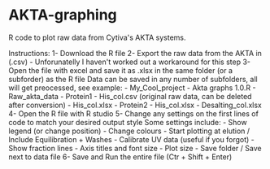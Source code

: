 # AKTA-graphing
R code to plot raw data from Cytiva's AKTA systems.

Instructions:
1- Download the R file
2- Export the raw data from the AKTA in (.csv) - Unforunatelly I haven't worked out a workaround for this step
3- Open the file with excel and save it as .xlsx in the same folder (or a subforder) as the R file
   Data can be saved in any number of subfolders, all will get preocessed, see example:
    - My_Cool_project
      - Akta graphs 1.0.R
      - Raw_akta_data
        - Protein1
          - His_col.csv (original raw data, can be deleted after conversion)
          - His_col.xlsx
        - Protein2
          - His_col.xlsx
          - Desalting_col.xlsx
4- Open the R file with R studio
5- Change any settings on the first lines of code to match your desired output style
   Some settings include:
    - Show legend (or change position)
    - Change colours
    - Start plotting at elution / Include Equilibration + Washes
    - Calibrate UV data (useful if you forgot)
    - Show fraction lines
    - Axis titles and font size
    - Plot size
    - Save folder / Save next to data file
6- Save and Run the entire file (Ctr + Shift + Enter)




